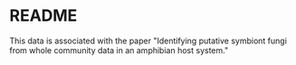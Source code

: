 # README

This data is associated with the paper "Identifying putative symbiont fungi from whole community data in an amphibian host system."
